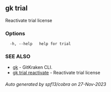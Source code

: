 ## gk trial

Reactivate trial license

### Options

```
  -h, --help   help for trial
```

### SEE ALSO

* [gk](gk.md)	 - GitKraken CLI.
* [gk trial reactivate](gk_trial_reactivate.md)	 - Reactivate trial license

###### Auto generated by spf13/cobra on 27-Nov-2023
